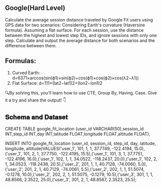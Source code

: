 ## Google(Hard Level)

Calculate the average session distance traveled by Google Fit users using GPS data for two scenarios:
 Considering Earth's curvature (Haversine formula).
 Assuming a flat surface.
For each session, use the distance between the highest and lowest step IDs, and ignore sessions with only one step. Calculate and output the average distance for both scenarios and the difference between them.

## Formulas:

1. Curved Earth: d=6371×arccos(sin(ϕ1)×sin(ϕ2)+cos(ϕ1)×cos(ϕ2)×cos(λ2−λ1))
2. Flat Surface: d=111×(lat2−lat1)2+(lon2−lon1)2

🔍By solving this, you'll learn how to use CTE, Group By, Having, Case. Give it a try and share the output! 👇

## 𝐒𝐜𝐡𝐞𝐦𝐚 𝐚𝐧𝐝 𝐃𝐚𝐭𝐚𝐬𝐞𝐭

CREATE TABLE google_fit_location (user_id VARCHAR(50),session_id INT,step_id INT,day INT,latitude FLOAT,longitude FLOAT,altitude FLOAT);

INSERT INTO google_fit_location (user_id, session_id, step_id, day, latitude, longitude, altitude)VALUES('user_1', 101, 1, 1, 37.7749, -122.4194, 15.0),('user_1', 101, 2, 1, 37.7750, -122.4195, 15.5),('user_1', 101, 3, 1, 37.7751, -122.4196, 16.0),('user_1', 102, 1, 1, 34.0522, -118.2437, 20.0),('user_1', 102, 2, 1, 34.0523, -118.2438, 20.5),('user_2', 201, 1, 1, 40.7128, -74.0060, 5.0),('user_2', 201, 2, 1, 40.7129, -74.0061, 5.5),('user_2', 202, 1, 1, 51.5074, -0.1278, 10.0),('user_2', 202, 2, 1, 51.5075, -0.1279, 10.5),('user_3', 301, 1, 1, 48.8566, 2.3522, 25.0),('user_3', 301, 2, 1, 48.8567, 2.3523, 25.5);
